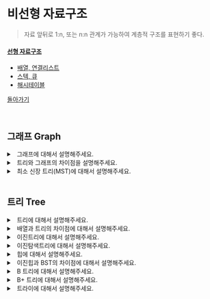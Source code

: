 # 비선형 자료구조

> 자료 앞뒤로 1:n, 또는 n:n 관계가 가능하여 계층적 구조를 표현하기 좋다.

#### [선형 자료구조](./linear-structure.md)

  - [배열, 연결리스트](./linear-structure.md#배열,-연결리스트)
  - [스텍, 큐](./linear-structure.md#스텍,-큐,-데크)
  - [해시테이블](./linear-structure.md#해시테이블,-map,-set)

[돌아가기](./README.md)

<br>

## 그래프 Graph



<details>
<summary>&nbsp; 그래프에 대해서 설명해주세요.</summary>

---

`객체 간의 관계` 

- BFS(최단 경로), DFS(모든 노드 방문) `O(V+E)`
- 인접 행렬, 인접 리스트
- 방향, 간선에 가치

---

</details>

<details>
<summary>&nbsp; 트리와 그래프의 차이점을 설명해주세요.</summary>

---

- 트리는 사이클이 없다.
- 트리는 루트 노드가 있다. (모든 노드는 하나의 부모노드 만을 갖는다)

---

</details>

<details>
<summary>&nbsp; 최소 신장 트리(MST)에 대해서 설명해주세요.</summary>

---

`모든 정점 연결` `간선 비용의 합이 최소`
- Kruskal, Prim은 알고리즘에서.

---

</details>

<br>

## 트리 Tree


<details>
<summary>&nbsp; 트리에 대해서 설명해주세요.</summary>

---

`데이터의 계층적 관계`

- 트리는 데이터의 계층적 관계를 표현한 자료구조이다.
- 포화이진트리: 가장 밑 층이 좌측부터 채워져 있다.
- 완전이진트리: 가장 밑 층에 비워 있는 노드가 없다.

---

</details>

<details>
<summary>&nbsp; 배열과 트리의 차이점에 대해서 설명해주세요.</summary>

---

`관계` `계층적`
- 배열은 선형적으로 데이터를 담는 자료구조이고, 트리는 계층적 데이터를 표현하는 자료구조이다.
- 개체과의 관계를 노드와 엣지를 통해서 쉽게 표현할 수 있다.

---

</details>

<details>
<summary>&nbsp; 이진트리에 대해서 설명해주세요.</summary>

---

`2개 자식` `순회`
- 각각의 노드가 최대 두 개의 자식 노드를 가지는 트리이다.

<br>

| 순회 종류 |             |                                 |
| --------- | ----------- | ------------------------------- |
| 전위 순회 | preorder    | root를 먼저 방문                |
| 중위 순회 | inorder     | 좌측 하위 트리 방문후 root 방문 |
| 후위 순회 | postorder   | 하위 트리 모두 방문후 root 방문 |
| 레벨 순회 | level order | 층별로 좌측에서 우측으로 방문   |

---

</details>

<details>
<summary>&nbsp; 이진탐색트리에 대해서 설명해주세요.</summary>

---

`값 비교` `편향`

- 각 노드에는 하나의 키만 갖는다.
- 좌측 자식은 부모보다 작고 우측 자식을 부모보다 크다.

<br>

- 효율적인 탐색을 위한 데이터 저장방법이다. `O(h)`
- 데이터를 저장하다보면 `편향된 트리`가 될 수 있다. `O(N)`
  - **AVL 트리**
    - 회전을 통해서 트리의 밸런스를 보장한다.
    - LL, RR, RL, LR
  - **Red-Black 트리**
    - Red 노드, Black 노드 개수를 기반으로 트리를 회전시켜 트리의 밸런스를 보장한다.
      - 루트노드는 검은색
      - 모든 leaf node밖의 노드들은 검은색
      - 빨간색 노드의 자식은 무조건 검은색
      - 루트~리프노드까지 나오는 검은색 노드의 수는 같다

---

</details>

<details>
<summary>&nbsp; 힙에 대해서 설명해주세요.</summary>

---

`min힙` `max힙` `O(logN)`

- 힙 중에서 가장 널리 쓰이는 형태 중 하나이다.
- 루트에 항상 최댓값 혹은 최솟값을 갖고 *우선순위 큐*를 구현하는데 적절하다.
- 삽입, 삭제, 힙정렬
- [우선순위 큐 JS 코드](./PriorityQueue.js)

---

</details>

<details>
<summary>&nbsp; 이진힙과 BST의 차이점에 대해서 설명해주세요.</summary>

---

- 이진힙은 모든 자식이 부모와 대소관계를 갖는데 min힙이면 자식이 더 크고 max힙이면 자식이 더 작다. 반면 BST같은 경우 좌측자식이 더 작고 우측자식이 더 커야한다.

---

</details>

<details>
<summary>&nbsp; B 트리에 대해서 설명해주세요.</summary>

---

`인덱싱` `빠른 탐색` 

- 모든 리프노드들이 같은 레벨을 가질 수 있도록 자동으로 벨런스를 맞추는 트리다.
- 정렬된 순서를 보장한다.
- 멀티레벨 인덱싱을 통한 빠른 검색할 수 있다.

![B트리](https://media.vlpt.us/images/emplam27/post/ddbae2c9-da94-457d-bad8-77ff6791255b/B%ED%8A%B8%EB%A6%AC%20%EA%B8%B0%EB%B3%B8%20%ED%98%95%ED%83%9C.png)

- 대표적인 3차 B트리이다.
- 좌측 포인터에 작은 노드, 중간 포인터에 사이 노드, 우측에 큰 노드가 들어 간다.
- 검색방법
  - 루트에서 대소관계를 비교하여 아래 노드로 탐색한다.
  - 리프노드에도 같은 key 값이 없으면 검색이 실패된다.

---

</details>

<details>
<summary>&nbsp; B+ 트리에 대해서 설명해주세요.</summary>

---

`연결리스트` `초 빠른 탐색`

- 리프노드는 연결리스트의 형태로 선형 탐색이 가능하다.
- 모든 key, data가 리프노드 모여 있다.
- DBMS에서 인덱싱할 때 B+트리를 활용한다.

![B+트리](https://media.vlpt.us/images/emplam27/post/bcbce100-d475-4cda-aebe-946d1813949c/B%ED%94%8C%EB%9F%AC%EC%8A%A4%20%ED%8A%B8%EB%A6%AC%20%EA%B8%B0%EB%B3%B8%20%ED%98%95%ED%83%9C.jpg)

![B+트리 예시](https://media.vlpt.us/images/emplam27/post/64290106-d927-4a82-9e08-8e52783c7dd3/DB%20%EC%9D%B8%EB%8D%B1%EC%8A%A4.jpg)

---

</details>

<details>
<summary>&nbsp; 트라이에 대해서 설명해주세요.</summary>

---

`문자열 탐색` `O(m)`

- 탐색 트리의 일종이다.
  - a-z 문자열이라면 26진 트리
- 삽입 탐색 모두 시간 복잡도 O(문자열 길이 m)이 걸린다.
- 자동 완성 알고리즘을 만들 수 있다.
  - 노드의 모든 자손은 노드에 연관된 문자열의 공통 접두사를 공유한다.

![예시사진](https://blog.kakaocdn.net/dn/pYAoN/btqPZJ9d7rl/YGhdbBzRXzLdY1ytJmsvJK/img.png)


- 트라이 만드는 법
  - Root에서부터 탐색을 시작한다.
  - 현 문자가 자식 노드 중에 있으면 그 노드를 탐색하고 없으면 새로운 노드를 생성한다.
  - 문자열의 모든 문자를 모두 탐색시킨다.

---

</details>